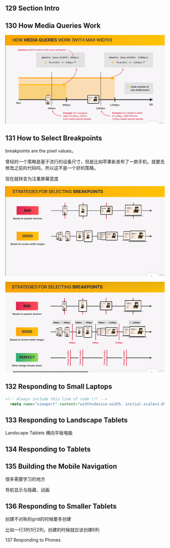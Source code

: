 ## 129 Section Intro

## 130 How Media Queries Work

![mediaqueries](img\mediaqueries.png)

## 131 How to Select Breakpoints

breakpoints are the pixel values。

曾经的一个策略是基于流行的设备尺寸，但是比如苹果新发布了一款手机，就要去修改之前的代码吗，所以这不是一个好的策略。

现在就转变为注重屏幕宽度

![](img\Snipaste_2022-11-16_21-44-53.png)

![](img\Snipaste_2022-11-16_21-51-37.png)

## 132 Responding to Small Laptops

```html
<!-- Always include this line of code !!! -->
  <meta name="viewport" content="width=device-width, initial-scale=1.0">
```

## 133 Responding to Landscape Tablets

Landscape Tablets 横向平板电脑

## 134 Responding to Tablets



## 135 Building the Mobile Navigation

很多需要学习的地方

导航显示与隐藏、动画



## 136 Responding to Smaller Tablets

创建不对称的grid的时候要多创建

比如一行3列1行2列，创建的时候就应该创建6列



137 Responding to Phones